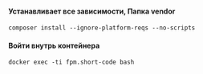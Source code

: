#### Устанавливает все зависимости, Папка vendor
`composer install --ignore-platform-reqs --no-scripts`

#### Войти внутрь контейнера
`docker exec -ti fpm.short-code bash`  